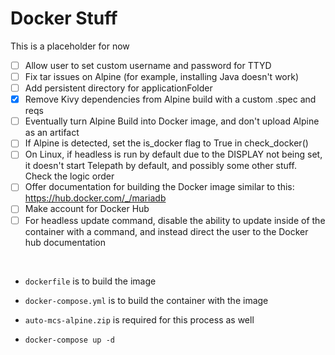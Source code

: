 # Docker Stuff
This is a placeholder for now

- [ ] Allow user to set custom username and password for TTYD
- [ ] Fix tar issues on Alpine (for example, installing Java doesn't work)
- [ ] Add persistent directory for applicationFolder
- [x] Remove Kivy dependencies from Alpine build with a custom .spec and reqs
- [ ] Eventually turn Alpine Build into Docker image, and don't upload Alpine as an artifact
- [ ] If Alpine is detected, set the is_docker flag to True in check_docker()
- [ ] On Linux, if headless is run by default due to the DISPLAY not being set, it doesn't start Telepath by default, and possibly some other stuff. Check the logic order
- [ ] Offer documentation for building the Docker image similar to this: https://hub.docker.com/_/mariadb
- [ ] Make account for Docker Hub
- [ ] For headless update command, disable the ability to update inside of the container with a command, and instead direct the user to the Docker hub documentation
      
<br>

- `dockerfile` is to build the image

- `docker-compose.yml` is to build the container with the image

- `auto-mcs-alpine.zip` is required for this process as well

- `docker-compose up -d`
